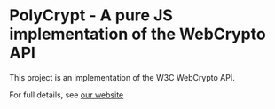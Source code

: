PolyCrypt - A pure JS implementation of the WebCrypto API
=========================================================

This project is an implementation of the W3C WebCrypto API. 

For full details, see [our website](http://polycrypt.net/)
